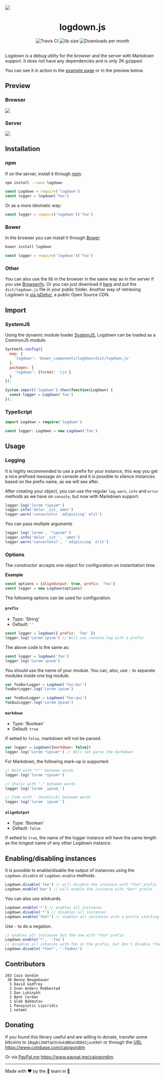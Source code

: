<img src="http://rawgit.com/caiogondim/logdown.js/master/img/icon.svg">

<h1 align="center">logdown.js</h1>

<div align="center">
<img src="http://travis-ci.org/caiogondim/logdown.js.svg?branch=master" alt="Travis CI"> <img src="http://img.badgesize.io/caiogondim/logdown.js/master/dist/logdown.min.js?compression=gzip" alt="lib size"> <img src="http://img.shields.io/npm/dm/logdown.svg" alt="Downloads per month">
</div>

<br>

Logdown is a debug utility for the browser and the server with Markdown support.
It does not have any dependencies and is only 2K gzipped.

You can see it in action in the [example page](//caiogondim.github.io/logdown.js)
or in the preview below.


## Preview

### Browser
<img src="http://rawgit.com/caiogondim/logdown.js/master/img/browser-preview.gif">

### Server
<img src="http://rawgit.com/caiogondim/logdown.js/master/img/node-preview.gif">


## Installation

### npm

If on the server, install it through [npm](https://www.npmjs.com/):

```bash
npm install --save logdown
```

```js
const Logdown = require('logdown')
const logger = logdown('foo')
```

Or as a more idiomatic way:

```js
const logger = require('logdown')('foo')
```

### Bower

In the browser you can install it through [Bower](http://bower.io):

```bash
bower install logdown
```

```js
const logger = require('logdown')('foo')
```

### Other

You can also use the lib in the browser in the same way as in the server if you use [Browserify](http://browserify.org/). Or you can just download it [here](https://github.com/caiogondim/logdown.js/archive/master.zip) and put the `dist/logdown.js` file in your public folder. Another way of retrieving Logdown is [via jsDelivr](http://www.jsdelivr.com/projects/logdown.js), a public Open Source CDN.

## Import

### SystemJS

Using the dynamic module loader [SystemJS](https://github.com/systemjs/systemjs), Logdown can be loaded as a CommonJS module:

```js
SystemJS.config({
  map: {
    'logdown': 'bower_components/logdown/dist/logdown.js'
  },
  packages: {
    'logdown': {format: 'cjs'}
  }
});
```

```js
System.import('logdown').then(function(Logdown) {
  const logger = Logdown('foo')
});
```

### TypeScript

```ts
import Logdown = require('logdown')
```

```ts
const logger: Logdown = new Logdown('foo')
```

## Usage

### Logging

It is highly recommended to use a prefix for your instance, this way you get a nice prefixed message on console and it is possible to silence instances based on the prefix name, as we will see after.

After creating your object, you can use the regular `log`, `warn`, `info` and `error` methods as we have on `console`, but now with Markdown support.

```js
logger.log('lorem *ipsum*')
logger.info('dolor _sit_ amet')
logger.warn('consectetur `adipiscing` elit')
```

You can pass multiple arguments

```js
logger.log('lorem', '*ipsum*')
logger.info('dolor _sit_', 'amet')
logger.warn('consectetur', '`adipiscing` elit')
```

### Options

The constructor accepts one object for configuration on instantiation time.

**Example**

```js
const options = {alignOutput: true, prefix: 'foo'}
const logger = new Logdown(options)
```

The following options can be used for configuration.

#### `prefix`

- Type: 'String'
- Default: `''`

```js
const logger = logdown({ prefix: 'foo' })
logger.log('Lorem ipsum') // Will use console.log with a prefix
```

The above code is the same as:
```js
const logger = logdown('foo')
logger.log('Lorem ipsum')
```

You should use the name of your module.
You can, also, use `:` to separate modules inside one big module.

```js
var fooBarLogger = Logdown('foo:bar')
fooBarLogger.log('Lorem ipsum')

var fooQuzLogger = Logdown('foo:quz')
fooQuzLogger.log('Lorem Ipsum')
```

#### `markdown`

- Type: 'Boolean'
- Default: `true`

If setted to `false`, markdown will not be parsed.

```js
var logger = Logdown({markdown: false})
logger.log('Lorem *ipsum*') // Will not parse the markdown
```

For Markdown, the following mark-up is supported:

```js
// Bold with "*"" between words
logger.log('lorem *ipsum*')

// Italic with "_" between words
logger.log('lorem _ipsum_')

// Code with ` (backtick) between words
logger.log('lorem `ipsum`')
```

#### `alignOutput`

- Type: 'Boolean'
- Default: `false`

If setted to `true`, the name of the logger instance will have the same length as the longest name of any other Logdown instance.

## Enabling/disabling instances

It is possible to enable/disable the output of instances using the
`Logdown.disable` or `Logdown.enable` methods.

```js
Logdown.disable('foo') // will disable the instance with *foo* prefix
Logdown.enable('bar') // will enable the instance with *bar* prefix
```

You can also use wildcards.

```js
Logdown.enable('*') // enables all instances
Logdown.disable('*') // disables all instances
Logdown.enable('foo*') // enables all instances with a prefix starting with *foo*
```

Use `-` to do a negation.

```js
// enables all instances but the one with *foo* prefix
Logdown.enable('*', '-foo')
// disables all intances with foo in the prefix, but don't disable *foobar*
Logdown.disable('*foo*', '-foobar')
```

## Contributors

```
203	Caio Gondim
 30	Benny Neugebauer
  5	David Godfrey
  2	Sven Anders Robbestad
  1	Dan Lukinykh
  1	Bent Cardan
  1	Gleb Bahmutov
  1	Panayiotis Lipiridis
  1	netmml
```

## Donating

If you found this library useful and are willing to donate, transfer some
bitcoins to `1BqqKiZA8Tq43CdukdBEwCdDD42jxuX9UY` or through the
[URL](https://www.coinbase.com/caiogondim) https://www.coinbase.com/caiogondim

Or via [PayPal.me](https://www.paypal.me/caiogondim) https://www.paypal.me/caiogondim.

---

Made with ❤️ by the 📼 team in 🗽
